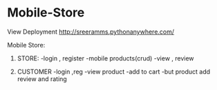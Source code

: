 # Mobile-Store

View Deployment
http://sreeramms.pythonanywhere.com/

Mobile Store:


1. STORE:
    -login , register
    -mobile products(crud)
    -view , review

2. CUSTOMER
    -login ,reg
    -view product
    -add to cart
    -but product
    add review and rating
